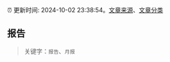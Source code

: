 :alarm_clock: 更新时间: 2024-10-02 23:38:54。[文章来源](/README.md)、[文章分类](/TAGS.md)

## 报告


> 关键字：`报告`、`月报`



